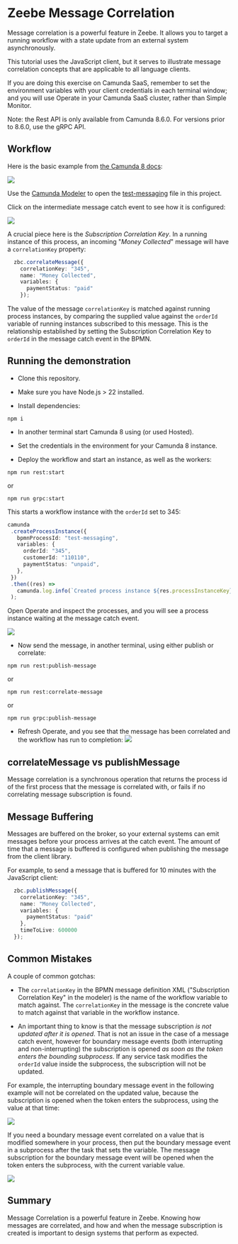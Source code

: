 # Zeebe Message Correlation

Message correlation is a powerful feature in Zeebe. It allows you to target a running workflow with a state update from an external system asynchronously. 

This tutorial uses the JavaScript client, but it serves to illustrate message correlation concepts that are applicable to all language clients.

If you are doing this exercise on Camunda SaaS, remember to set the environment variables with your client credentials in each terminal window; and you will use Operate in your Camunda SaaS cluster, rather than Simple Monitor.

Note: the Rest API is only available from Camunda 8.6.0. For versions prior to 8.6.0, use the gRPC API.

## Workflow

Here is the basic example from [the Camunda 8 docs](https://docs.camunda.io/docs/product-manuals/concepts/messages):

![](../img/workflow.png)

Use the [Camunda Modeler](https://camunda.com/download/modeler/) to open the [test-messaging](bpmn/test-messaging.bpmn) file in this project.

Click on the intermediate message catch event to see how it is configured:

![](../img/message-properties.png)

A crucial piece here is the _Subscription Correlation Key_. In a running instance of this process, an incoming "_Money Collected_" message will have a `correlationKey` property:

```typescript
  zbc.correlateMessage({
    correlationKey: "345",
    name: "Money Collected",
    variables: {
      paymentStatus: "paid"
    });
```

 The value of the message `correlationKey` is matched against running process instances, by comparing the supplied value against the `orderId` variable of running instances subscribed to this message. This is the relationship established by setting the Subscription Correlation Key to `orderId` in the message catch event in the BPMN.

## Running the demonstration

 - Clone this repository.

 - Make sure you have Node.js > 22 installed.

 - Install dependencies:
 ```
 npm i
 ```

 - In another terminal start Camunda 8 using [](https://github.com/camunda/camunda-platform) (or used Hosted).

 - Set the credentials in the environment for your Camunda 8 instance.

 - Deploy the workflow and start an instance, as well as the workers:
```
npm run rest:start
```
 or
```
npm run grpc:start
```

This starts a workflow instance with the `orderId` set to 345:
 ```typescript
camunda
  .createProcessInstance({
    bpmnProcessId: "test-messaging",
    variables: {
      orderId: "345",
      customerId: "110110",
      paymentStatus: "unpaid",
    },
  })
  .then((res) =>
    camunda.log.info(`Created process instance ${res.processInstanceKey}`)
  );
 ```

Open Operate and inspect the processes, and you will see a process instance waiting at the message catch event.

 ![](../img/workflow-state.png)

- Now send the message, in another terminal, using either publish or correlate:
```
npm run rest:publish-message
```
or
```
npm run rest:correlate-message
```
or
```
npm run grpc:publish-message
```

- Refresh Operate, and you see that the message has been correlated and the workflow has run to completion:
![](../img/completed.png)

## correlateMessage vs publishMessage

Message correlation is a synchronous operation that returns the process id of the first process that the message is correlated with, or fails if no correlating message subscription is found. 

## Message Buffering

Messages are buffered on the broker, so your external systems can emit messages before your process arrives at the catch event. The amount of time that a message is buffered is configured when publishing the message from the client library. 

For example, to send a message that is buffered for 10 minutes with the JavaScript client:

```typescript
  zbc.publishMessage({
    correlationKey: "345",
    name: "Money Collected",
    variables: {
      paymentStatus: "paid"
    },
    timeToLive: 600000
  });
```

## Common Mistakes

A couple of common gotchas:

- The `correlationKey` in the BPMN message definition XML ("Subscription Correlation Key" in the modeler) is the name of the workflow variable to match against. The `correlationKey` in the message is the concrete value to match against that variable in the workflow instance. 

 - An important thing to know is that the message subscription _is not updated after it is opened_. That is not an issue in the case of a message catch event, however for boundary message events (both interrupting and non-interrupting) the subscription is opened _as soon as the token enters the bounding subprocess_. If any service task modifies the `orderId` value inside the subprocess, the subscription will not be updated.  
 
 For example, the interrupting boundary message event in the following example will not be correlated on the updated value, because the subscription is opened when the token enters the subprocess, using the value at that time:
 
 ![](../img/not-like-this.png)
 
 
 If you need a boundary message event correlated on a value that is modified somewhere in your process, then put the boundary message event in a subprocess after the task that sets the variable. The message subscription for the boundary message event will be opened when the token enters the subprocess, with the current variable value.

 ![](../img/like-this.png)

## Summary

Message Correlation is a powerful feature in Zeebe. Knowing how messages are correlated, and how and when the message subscription is created is important to design systems that perform as expected.
